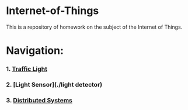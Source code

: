 # Internet-of-Things
This is a repository of homework on the subject of the Internet of Things.

# Navigation:
### 1. [Traffic Light](./trafficlight) 

### 2. [Light Sensor](./light detector) 

### 3. [Distributed Systems](./ledphotodist)
